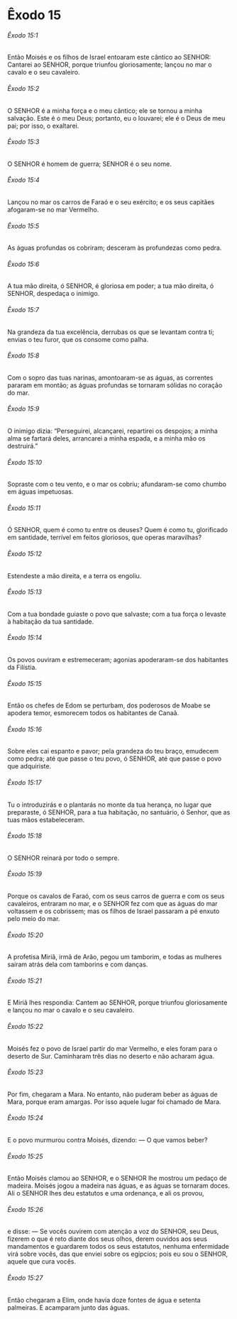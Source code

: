 # Êxodo 15

###### Êxodo 15:1

Então Moisés e os filhos de Israel entoaram este cântico ao SENHOR: Cantarei ao SENHOR, porque triunfou gloriosamente; lançou no mar o cavalo e o seu cavaleiro.

###### Êxodo 15:2

O SENHOR é a minha força e o meu cântico; ele se tornou a minha salvação. Este é o meu Deus; portanto, eu o louvarei; ele é o Deus de meu pai; por isso, o exaltarei.

###### Êxodo 15:3

O SENHOR é homem de guerra; SENHOR é o seu nome.

###### Êxodo 15:4

Lançou no mar os carros de Faraó e o seu exército; e os seus capitães afogaram-se no mar Vermelho.

###### Êxodo 15:5

As águas profundas os cobriram; desceram às profundezas como pedra.

###### Êxodo 15:6

A tua mão direita, ó SENHOR, é gloriosa em poder; a tua mão direita, ó SENHOR, despedaça o inimigo.

###### Êxodo 15:7

Na grandeza da tua excelência, derrubas os que se levantam contra ti; envias o teu furor, que os consome como palha.

###### Êxodo 15:8

Com o sopro das tuas narinas, amontoaram-se as águas, as correntes pararam em montão; as águas profundas se tornaram sólidas no coração do mar.

###### Êxodo 15:9

O inimigo dizia: “Perseguirei, alcançarei, repartirei os despojos; a minha alma se fartará deles, arrancarei a minha espada, e a minha mão os destruirá.”

###### Êxodo 15:10

Sopraste com o teu vento, e o mar os cobriu; afundaram-se como chumbo em águas impetuosas.

###### Êxodo 15:11

Ó SENHOR, quem é como tu entre os deuses? Quem é como tu, glorificado em santidade, terrível em feitos gloriosos, que operas maravilhas?

###### Êxodo 15:12

Estendeste a mão direita, e a terra os engoliu.

###### Êxodo 15:13

Com a tua bondade guiaste o povo que salvaste; com a tua força o levaste à habitação da tua santidade.

###### Êxodo 15:14

Os povos ouviram e estremeceram; agonias apoderaram-se dos habitantes da Filístia.

###### Êxodo 15:15

Então os chefes de Edom se perturbam, dos poderosos de Moabe se apodera temor, esmorecem todos os habitantes de Canaã.

###### Êxodo 15:16

Sobre eles cai espanto e pavor; pela grandeza do teu braço, emudecem como pedra; até que passe o teu povo, ó SENHOR, até que passe o povo que adquiriste.

###### Êxodo 15:17

Tu o introduzirás e o plantarás no monte da tua herança, no lugar que preparaste, ó SENHOR, para a tua habitação, no santuário, ó Senhor, que as tuas mãos estabeleceram.

###### Êxodo 15:18

O SENHOR reinará por todo o sempre.

###### Êxodo 15:19

Porque os cavalos de Faraó, com os seus carros de guerra e com os seus cavaleiros, entraram no mar, e o SENHOR fez com que as águas do mar voltassem e os cobrissem; mas os filhos de Israel passaram a pé enxuto pelo meio do mar.

###### Êxodo 15:20

A profetisa Miriã, irmã de Arão, pegou um tamborim, e todas as mulheres saíram atrás dela com tamborins e com danças.

###### Êxodo 15:21

E Miriã lhes respondia: Cantem ao SENHOR, porque triunfou gloriosamente e lançou no mar o cavalo e o seu cavaleiro.

###### Êxodo 15:22

Moisés fez o povo de Israel partir do mar Vermelho, e eles foram para o deserto de Sur. Caminharam três dias no deserto e não acharam água.

###### Êxodo 15:23

Por fim, chegaram a Mara. No entanto, não puderam beber as águas de Mara, porque eram amargas. Por isso aquele lugar foi chamado de Mara.

###### Êxodo 15:24

E o povo murmurou contra Moisés, dizendo: — O que vamos beber?

###### Êxodo 15:25

Então Moisés clamou ao SENHOR, e o SENHOR lhe mostrou um pedaço de madeira. Moisés jogou a madeira nas águas, e as águas se tornaram doces. Ali o SENHOR lhes deu estatutos e uma ordenança, e ali os provou,

###### Êxodo 15:26

e disse: — Se vocês ouvirem com atenção a voz do SENHOR, seu Deus, fizerem o que é reto diante dos seus olhos, derem ouvidos aos seus mandamentos e guardarem todos os seus estatutos, nenhuma enfermidade virá sobre vocês, das que enviei sobre os egípcios; pois eu sou o SENHOR, aquele que cura vocês.

###### Êxodo 15:27

Então chegaram a Elim, onde havia doze fontes de água e setenta palmeiras. E acamparam junto das águas.


